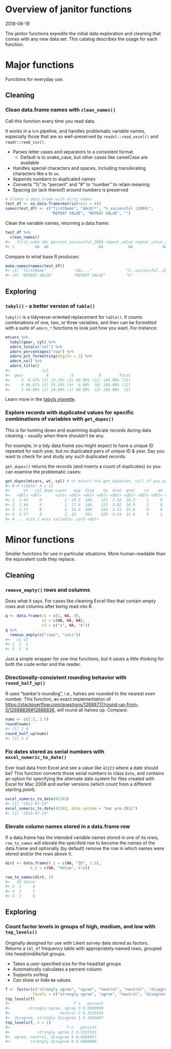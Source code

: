 Overview of janitor functions
================
2018-06-18

The janitor functions expedite the initial data exploration and cleaning
that comes with any new data set. This catalog describes the usage for
each function.

# Major functions

Functions for everyday use.

## Cleaning

### Clean data.frame names with `clean_names()`

Call this function every time you read data.

It works in a `%>%` pipeline, and handles problematic variable names,
especially those that are so well-preserved by `readxl::read_excel()`
and `readr::read_csv()`.

  - Parses letter cases and separators to a consistent format.
      - Default is to snake\_case, but other cases like camelCase are
        available
  - Handles special characters and spaces, including transilerating
    characters like `œ` to `oe`.
  - Appends numbers to duplicated names
  - Converts “%” to “percent” and “\#” to “number” to retain meaning
  - Spacing (or lack thereof) around numbers is preserved

<!-- end list -->

``` r
# Create a data.frame with dirty names
test_df <- as.data.frame(matrix(ncol = 6))
names(test_df) <- c("firstName", "ábc@!*", "% successful (2009)",
                    "REPEAT VALUE", "REPEAT VALUE", "")
```

Clean the variable names, returning a data.frame:

``` r
test_df %>%
  clean_names()
#>   first_name abc percent_successful_2009 repeat_value repeat_value_2  x
#> 1         NA  NA                      NA           NA             NA NA
```

Compare to what base R produces:

``` r
make.names(names(test_df))
#> [1] "firstName"            "ábc..."               "X..successful..2009."
#> [4] "REPEAT.VALUE"         "REPEAT.VALUE"         "X"
```

## Exploring

### `tabyl()` - a better version of `table()`

`tabyl()` is a tidyverse-oriented replacement for `table()`. It counts
combinations of one, two, or three variables, and then can be formatted
with a suite of `adorn_*` functions to look just how you want. For
instance:

``` r
mtcars %>%
  tabyl(gear, cyl) %>%
  adorn_totals("col") %>%
  adorn_percentages("row") %>%
  adorn_pct_formatting(digits = 2) %>%
  adorn_ns() %>%
  adorn_title()
#>              cyl                                    
#>  gear          4          6           8        Total
#>     3  6.67% (1) 13.33% (2) 80.00% (12) 100.00% (15)
#>     4 66.67% (8) 33.33% (4)  0.00%  (0) 100.00% (12)
#>     5 40.00% (2) 20.00% (1) 40.00%  (2) 100.00%  (5)
```

Learn more in the [tabyls
vignette](https://github.com/sfirke/janitor/blob/master/vignettes/tabyls.md).

### Explore records with duplicated values for specific combinations of variables with `get_dupes()`

This is for hunting down and examining duplicate records during data
cleaning - usually when there shouldn’t be any.

For example, in a tidy data.frame you might expect to have a unique ID
repeated for each year, but no duplicated pairs of unique ID & year. Say
you want to check for and study any such duplicated records.

`get_dupes()` returns the records (and inserts a count of duplicates) so
you can examine the problematic
cases:

``` r
get_dupes(mtcars, wt, cyl) # or mtcars %>% get_dupes(wt, cyl) if you prefer to pipe
#> # A tibble: 4 x 12
#>      wt   cyl dupe_count   mpg  disp    hp  drat  qsec    vs    am  gear
#>   <dbl> <dbl>      <int> <dbl> <dbl> <dbl> <dbl> <dbl> <dbl> <dbl> <dbl>
#> 1  3.44     6          2  19.2  168.   123  3.92  18.3     1     0     4
#> 2  3.44     6          2  17.8  168.   123  3.92  18.9     1     0     4
#> 3  3.57     8          2  14.3  360    245  3.21  15.8     0     0     3
#> 4  3.57     8          2  15    301    335  3.54  14.6     0     1     5
#> # ... with 1 more variable: carb <dbl>
```

# Minor functions

Smaller functions for use in particular situations. More human-readable
than the equivalent code they replace.

## Cleaning

### `remove_empty()` rows and columns

Does what it says. For cases like cleaning Excel files that contain
empty rows and columns after being read into R.

``` r
q <- data.frame(v1 = c(1, NA, 3),
                v2 = c(NA, NA, NA),
                v3 = c("a", NA, "b"))
q %>%
  remove_empty(c("rows", "cols"))
#>   v1 v3
#> 1  1  a
#> 3  3  b
```

Just a simple wrapper for one-line functions, but it saves a little
thinking for both the code writer and the reader.

### Directionally-consistent rounding behavior with `round_half_up()`

R uses “banker’s rounding”, i.e., halves are rounded to the nearest
*even* number. This function, an exact implementation of
<https://stackoverflow.com/questions/12688717/round-up-from-5/12688836#12688836>,
will round all halves up. Compare:

``` r
nums <- c(2.5, 3.5)
round(nums)
#> [1] 2 4
round_half_up(nums)
#> [1] 3 4
```

### Fix dates stored as serial numbers with `excel_numeric_to_date()`

Ever load data from Excel and see a value like `42223` where a date
should be? This function converts those serial numbers to class `Date`,
and contains an option for specifying the alternate date system for
files created with Excel for Mac 2008 and earlier versions (which count
from a different starting point).

``` r
excel_numeric_to_date(41103)
#> [1] "2012-07-13"
excel_numeric_to_date(41103, date_system = "mac pre-2011")
#> [1] "2016-07-14"
```

### Elevate column names stored in a data.frame row

If a data.frame has the intended variable names stored in one of its
rows, `row_to_names` will elevate the specifeid row to become the names
of the data.frame and optionally (by default) remove the row in which
names were stored and/or the rows above it.

``` r
dirt <- data.frame(X_1 = c(NA, "ID", 1:3),
           X_2 = c(NA, "Value", 4:6))

row_to_names(dirt, 2)
#>   ID Value
#> 3  1     4
#> 4  2     5
#> 5  3     6
```

## Exploring

### Count factor levels in groups of high, medium, and low with `top_levels()`

Originally designed for use with Likert survey data stored as factors.
Returns a `tbl_df` frequency table with appropriately-named rows,
grouped into head/middle/tail groups.

  - Takes a user-specified size for the head/tail groups
  - Automatically calculates a percent column
  - Supports sorting
  - Can show or hide `NA`
values.

<!-- end list -->

``` r
f <- factor(c("strongly agree", "agree", "neutral", "neutral", "disagree", "strongly agree"),
            levels = c("strongly agree", "agree", "neutral", "disagree", "strongly disagree"))
top_levels(f)
#>                            f n   percent
#>        strongly agree, agree 3 0.5000000
#>                      neutral 2 0.3333333
#>  disagree, strongly disagree 1 0.1666667
top_levels(f, n = 1)
#>                         f n   percent
#>            strongly agree 2 0.3333333
#>  agree, neutral, disagree 4 0.6666667
#>         strongly disagree 0 0.0000000
```
